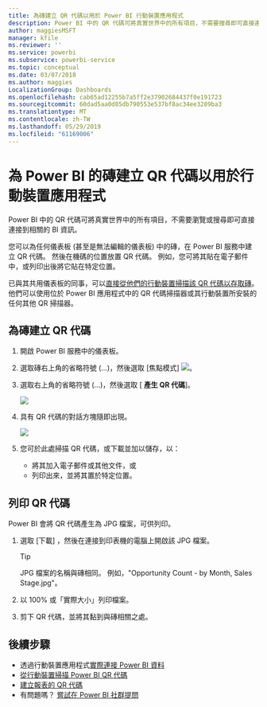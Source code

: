 ```yaml
---
title: 為磚建立 QR 代碼以用於 Power BI 行動裝置應用程式
description: Power BI 中的 QR 代碼可將真實世界中的所有項目，不需要搜尋即可直接連接到 Power BI 行動應用程式中的相關 BI 資訊。
author: maggiesMSFT
manager: kfile
ms.reviewer: ''
ms.service: powerbi
ms.subservice: powerbi-service
ms.topic: conceptual
ms.date: 03/07/2018
ms.author: maggies
LocalizationGroup: Dashboards
ms.openlocfilehash: cab65ad12255b7a5ff2e37902684437f0e191723
ms.sourcegitcommit: 60dad5aa0d85db790553e537bf8ac34ee3289ba3
ms.translationtype: MT
ms.contentlocale: zh-TW
ms.lasthandoff: 05/29/2019
ms.locfileid: "61169006"
---
```

# <a name="create-a-qr-code-for-a-tile-in-power-bi-to-use-in-the-mobile-apps"></a>為 Power BI 的磚建立 QR 代碼以用於行動裝置應用程式
Power BI 中的 QR 代碼可將真實世界中的所有項目，不需要瀏覽或搜尋即可直接連接到相關的 BI 資訊。

您可以為任何儀表板 (甚至是無法編輯的儀表板) 中的磚，在 Power BI 服務中建立 QR 代碼。 然後在機碼的位置放置 QR 代碼。 例如，您可將其貼在電子郵件中，或列印出後將它貼在特定位置。 

已與其共用儀表板的同事，可以[直接從他們的行動裝置掃描該 QR 代碼以存取磚](consumer/mobile/mobile-apps-qr-code.md)。 他們可以使用位於 Power BI 應用程式中的 QR 代碼掃描器或其行動裝置所安裝的任何其他 QR 掃描器。


## <a name="create-a-qr-code-for-a-tile"></a>為磚建立 QR 代碼
1. 開啟 Power BI 服務中的儀表板。
2. 選取磚右上角的省略符號 (...)，然後選取 [焦點模式]  ![](media/service-create-qr-code-for-tile/fullscreen-icon.jpg)。
3. 選取右上角的省略符號 (...)，然後選取 [ **產生 QR 代碼**]。 
   
    ![](media/service-create-qr-code-for-tile/power-bi-create-qr-code-tile.png)
4. 具有 QR 代碼的對話方塊隨即出現。 
   
    ![](media/service-create-qr-code-for-tile/pbi_qrcode_opportunity_count.png)
5. 您可於此處掃描 QR 代碼，或下載並加以儲存，以： 
   
   * 將其加入電子郵件或其他文件，或 
   * 列印出來，並將其置於特定位置。 

## <a name="print-the-qr-code"></a>列印 QR 代碼
Power BI 會將 QR 代碼產生為 JPG 檔案，可供列印。 

1. 選取 [下載]  ，然後在連接到印表機的電腦上開啟該 JPG 檔案。  
   
   > [!TIP]
   > JPG 檔案的名稱與磚相同。 例如，"Opportunity Count - by Month, Sales Stage.jpg"。
   > 
   > 
2. 以 100% 或「實際大小」列印檔案。  
3. 剪下 QR 代碼，並將其黏到與磚相關之處。 

## <a name="next-steps"></a>後續步驟
* 透過行動裝置應用程式[實際連接 Power BI 資料](consumer/mobile/mobile-apps-data-in-real-world-context.md)
* [從行動裝置掃描 Power BI QR 代碼](consumer/mobile/mobile-apps-qr-code.md)
* [建立報表的 QR 代碼](service-create-qr-code-for-report.md)
* 有問題嗎？ [嘗試在 Power BI 社群提問](http://community.powerbi.com/)

